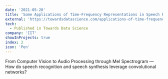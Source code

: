 ```yaml
---
date: '2021-05-20'
title: 'Some Applications of Time-Frequency Representations in Speech Processing'
external: 'https://towardsdatascience.com/applications-of-time-frequency-representations-in-speech-processing-cfa28ec1f251'
tech:
  - Published in Towards Data Science
company: 'IIT'
showInProjects: true
index: 2
icon: 'Pen'
---
```


From Computer Vision to Audio Processing through Mel Spectrogram — How do speech recognition and speech synthesis leverage convolutional networks?
